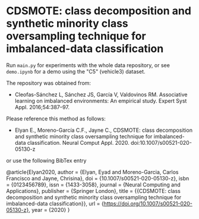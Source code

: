 # CDSMOTE: class decomposition and synthetic minority class oversampling technique for imbalanced-data classification

Run `main.py` for experiments with the whole data repository, or see `demo.ipynb` for a demo using the "C5" (vehicle3) dataset.

The repository was obtained from:

* Cleofas-Sánchez L, Sánchez JS, García V, Valdovinos RM. Associative learning on imbalanced environments: An empirical study. Expert Syst Appl. 2016;54:387–97. 

Please reference this method as follows:
    
* Elyan E., Moreno-García C.F., Jayne C., CDSMOTE: class decomposition and synthetic minority class oversampling technique for imbalanced-data classification. Neural Comput Appl. 2020. doi:10.1007/s00521-020-05130-z

or use the following BibTex entry

@article{Elyan2020,
author = {Elyan, Eyad and Moreno-Garcia, Carlos Francisco and Jayne, Chrisina},
doi = {10.1007/s00521-020-05130-z},
isbn = {0123456789},
issn = {1433-3058},
journal = {Neural Computing and Applications},
publisher = {Springer London},
title = {{CDSMOTE: class decomposition and synthetic minority class oversampling technique for imbalanced-data classification}},
url = {https://doi.org/10.1007/s00521-020-05130-z},
year = {2020}
}
